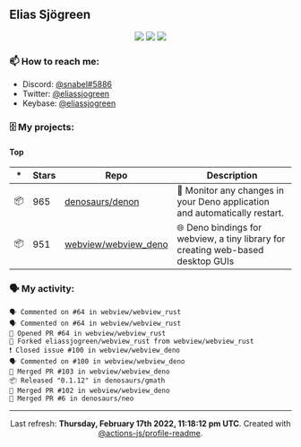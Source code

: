 ## Elias Sjögreen

<p align="center">
  <img src="https://img.shields.io/badge/🎂-dec. 2003-success" />
  <img src="https://img.shields.io/badge/🌎-Stockholm-informational" />
  <img src="https://img.shields.io/badge/👦-He/Him-informational" />
</p>

### 📫 How to reach me:

- Discord: [@snabel#5886](https://discord.com/users/267978757799673866)
- Twitter: [@eliassjogreen](https://twitter.com/eliassjogreen)
- Keybase: [@eliassjogreen](https://keybase.io/eliassjogreen)

### 🗄 My projects:

#### Top
|*|Stars|Repo|Description|
|---|---|---|---|
| 📦 | 965 | [denosaurs/denon](https://github.com/denosaurs/denon) | 👀 Monitor any changes in your Deno application and automatically restart. |
| 📦 | 951 | [webview/webview_deno](https://github.com/webview/webview_deno) | 🌐 Deno bindings for webview, a tiny library for creating web-based desktop GUIs |

### 🗣 My activity:

```
🗣 Commented on #64 in webview/webview_rust
🗣 Commented on #64 in webview/webview_rust
💪 Opened PR #64 in webview/webview_rust
🍴 Forked eliassjogreen/webview_rust from webview/webview_rust
❗️ Closed issue #100 in webview/webview_deno
🗣 Commented on #100 in webview/webview_deno
🎉 Merged PR #103 in webview/webview_deno
📦 Released "0.1.12" in denosaurs/gmath
🎉 Merged PR #102 in webview/webview_deno
🎉 Merged PR #6 in denosaurs/neo
```

------------
<p align="center">Last refresh: <b>Thursday, February 17th 2022, 11:18:12 pm UTC</b>. Created with <a href=https://github.com/marketplace/actions/profile-readme>@actions-js/profile-readme</a>.</p>
